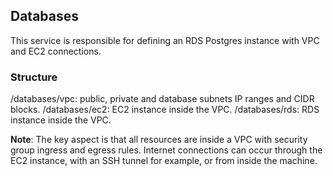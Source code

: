 ## Databases

This service is responsible for defining an RDS Postgres instance with VPC and EC2 connections.

### Structure 

/databases/vpc: public, private and database subnets IP ranges and CIDR blocks.
/databases/ec2: EC2 instance inside the VPC.
/databases/rds: RDS instance inside the VPC.

**Note**: The key aspect is that all resources are inside a VPC with security group ingress and egress rules. Internet connections can occur through the EC2 instance, with an SSH tunnel for example, or from inside the machine.